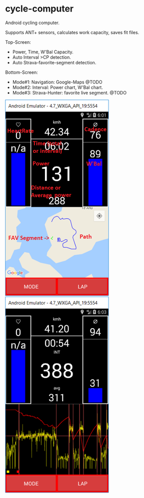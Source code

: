 # cycle-computer
Android cycling computer.

Supports ANT+ sensors, calculates work capacity, saves fit files.

Top-Screen:
  - Power, Time, W'Bal Capacity.
  - Auto Interval >CP detection.
  - Auto Strava-favorite-segment detection.

Bottom-Screen:
  - Mode#1: Navigation: Google-Maps @TODO
  - Mode#2: Interval: Power chart, W'Bal chart.
  - Mode#3: Strava-Hunter: favorite live segment. @TODO

![Screenshot taken 2017.06.19](https://raw.githubusercontent.com/inv2004/cycle-computer/master/img/screen1.png)![Screenshot taken 2017.07.26](https://raw.githubusercontent.com/inv2004/cycle-computer/master/img/screen2.png)
